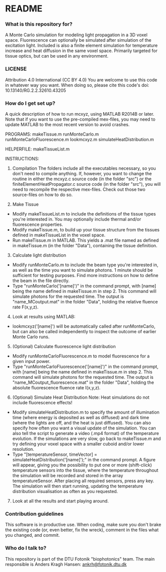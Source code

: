 # README #

### What is this repository for? ###

A Monte Carlo simulation for modeling light propagation in a 3D voxel space.
Fluorescence can optionally be simulated after simulation of the excitation light.
Included is also a finite element simulation for temperature increase and heat diffusion in the same voxel space.
Primarily targeted for tissue optics, but can be used in any environment.

### LICENSE ###

Attribution 4.0 International (CC BY 4.0)
You are welcome to use this code in whatever way you want. When doing so, please cite this code's doi: 10.13140/RG.2.2.32610.43205

### How do I get set up? ###

A quick description of how to run mcxyz, using MATLAB R2014B or later.
Note that if you want to use the pre-compiled mex-files, you may need to update MATLAB to the most recent version to avoid crashes.

PROGRAMS:
makeTissue.m
runMonteCarlo.m
runMonteCarloFluorescence.m
lookmcxyz.m
simulateHeatDistribution.m

HELPERFILE:
makeTissueList.m
	
INSTRUCTIONS:
1. Compilation
The folders include all the executables necessary, so you don't need to compile anything. If, however, you want to change the routine in either the mcxyz.c source code (in the folder "src") or the finiteElementHeatPropagator.c source code (in the folder "src"), you will need to recompile the respective mex-files. Check out those two source-files on how to do so.

2. Make Tissue
- Modify makeTissueList.m to include the definitions of the tissue types you're interested in. You may optionally include thermal and/or fluorescence properties.
- Modify makeTissue.m, to build up your tissue structure from the tissues defined in makeTissueList in the voxel space.
- Run makeTissue.m in MATLAB. This yields a .mat file named as defined in makeTissue.m (in the folder "Data"), containing the tissue definition.

3. Calculate light distribution
- Modify runMonteCarlo.m to include the beam type you're interested in, as well as the time you want to simulate photons. 1 minute should be sufficient for testing purposes. Find more instructions on how to define the beam in the file directly.
- Type "runMonteCarlo('[name]')" in the command prompt, with [name] being the name defined in makeTissue.m in step 2. This command will simulate photons for the requested time. The output is "name_MCoutput.mat" in the folder "Data", holding the relative fluence rate F(x,y,z).

4. Look at results using MATLAB:
- lookmcxyz('[name]') will be automatically called after runMonteCarlo, but can also be called independently to inspect the outcome of earlier Monte Carlo runs.

5. (Optional) Calculate fluorescence light distribution
- Modify runMonteCarloFluorescence.m to model fluorescence for a given input power.
- Type "runMonteCarloFluorescence('[name]')" in the command prompt, with [name] being the name defined in makeTissue.m in step 2. This command will simulate photons for the requested time. The output is "name_MCoutput_fluorescence.mat" in the folder "Data", holding the absolute fluorescence fluence rate I(x,y,z).

6. (Optional) Simulate Heat Distribution
Note: Heat simulations do not include fluorescence effects!
- Modify simulateHeatDistribution.m to specify the amount of illumination time (where energy is deposited as well as diffused) and dark time (where the lights are off, and the heat is just diffused). You can also specify how often you want a visual update of the simulation. You can also tell the script to generate a video (.mp4 format) of the temperature evolution. If the simulations are very slow, go back to makeTissue.m and try defining your voxel space with a smaller cuboid and/or lower resolution. 
- Type "[temperatureSensor, timeVector] = simulateHeatDistribution('[name]');" in the command prompt. A figure will appear, giving you the possibility to put one or more (shift-click) temperature sensors into the tissue, where the temperature throughout the simulation will be recorded and stored in the array temperatureSensor. After placing all required sensors, press any key. The simulation will then start running, updating the temperature distribution visualisation as often as you requested.

7. Look at all the results and start playing around.

### Contribution guidelines ###

This software is in productive use. When coding, make sure you don't brake the existing code (or, even better, fix the wreck), comment in the files what you changed, and commit.

### Who do I talk to? ###

This repository is part of the DTU Fotonik "biophotonics" team.
The main responsible is Anders Kragh Hansen: ankrh@fotonik.dtu.dk

